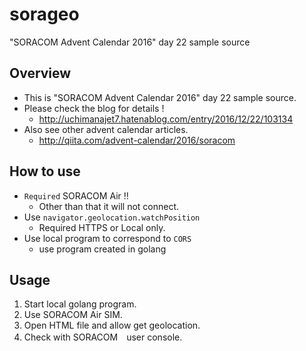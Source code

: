 # sorageo
"SORACOM Advent Calendar 2016" day 22 sample source

## Overview
- This is "SORACOM Advent Calendar 2016" day 22 sample source.
- Please check the blog for details !
	- http://uchimanajet7.hatenablog.com/entry/2016/12/22/103134
- Also see other advent calendar articles.
	- http://qiita.com/advent-calendar/2016/soracom

## How to use
- `Required` SORACOM Air !! 
	- Other than that it will not connect.
- Use `navigator.geolocation.watchPosition`
	- Required HTTPS or Local only.
- Use local program to correspond to `CORS`
	- use program created in golang

## Usage
1. Start local golang program.
1. Use SORACOM Air SIM.
1. Open HTML file and allow get geolocation.
1. Check with SORACOM　user console.　 
